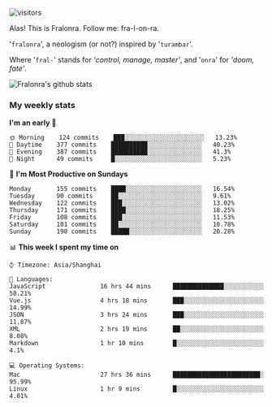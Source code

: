 ![visitors](https://visitor-badge.glitch.me/badge?page_id=fralonra.fralonra)

Alas! This is Fralonra. Follow me: fra-l-on-ra.

'`fralonra`', a neologism (or not?) inspired by '`turambar`'.

Where '`fral-`' stands for *'control, manage, master'*, and '`onra`' for *'doom, fate'*.

![Fralonra's github stats](https://github-readme-stats.vercel.app/api?username=fralonra)

### My weekly stats

<!--START_SECTION:waka-->
**I'm an early 🐤** 

```text
🌞 Morning    124 commits    ███░░░░░░░░░░░░░░░░░░░░░░   13.23% 
🌆 Daytime    377 commits    ██████████░░░░░░░░░░░░░░░   40.23% 
🌃 Evening    387 commits    ██████████░░░░░░░░░░░░░░░   41.3% 
🌙 Night      49 commits     █░░░░░░░░░░░░░░░░░░░░░░░░   5.23%

```
📅 **I'm Most Productive on Sundays** 

```text
Monday       155 commits    ████░░░░░░░░░░░░░░░░░░░░░   16.54% 
Tuesday      90 commits     ██░░░░░░░░░░░░░░░░░░░░░░░   9.61% 
Wednesday    122 commits    ███░░░░░░░░░░░░░░░░░░░░░░   13.02% 
Thursday     171 commits    ████░░░░░░░░░░░░░░░░░░░░░   18.25% 
Friday       108 commits    ███░░░░░░░░░░░░░░░░░░░░░░   11.53% 
Saturday     101 commits    ██░░░░░░░░░░░░░░░░░░░░░░░   10.78% 
Sunday       190 commits    █████░░░░░░░░░░░░░░░░░░░░   20.28%

```


📊 **This week I spent my time on** 

```text
⌚︎ Timezone: Asia/Shanghai

💬 Languages: 
JavaScript               16 hrs 44 mins      ██████████████░░░░░░░░░░░   58.21% 
Vue.js                   4 hrs 18 mins       ███░░░░░░░░░░░░░░░░░░░░░░   14.99% 
JSON                     3 hrs 24 mins       ███░░░░░░░░░░░░░░░░░░░░░░   11.87% 
XML                      2 hrs 19 mins       ██░░░░░░░░░░░░░░░░░░░░░░░   8.08% 
Markdown                 1 hr 10 mins        █░░░░░░░░░░░░░░░░░░░░░░░░   4.1%

💻 Operating Systems: 
Mac                      27 hrs 36 mins      ████████████████████████░   95.99% 
Linux                    1 hr 9 mins         █░░░░░░░░░░░░░░░░░░░░░░░░   4.01%

```


<!--END_SECTION:waka-->